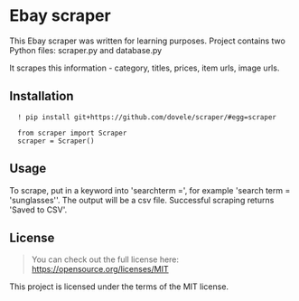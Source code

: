 # Ebay scraper

This Ebay scraper was written for learning purposes.
Project contains two Python files: scraper.py and database.py

It scrapes this information - category, titles, prices, item urls, image urls.

## Installation
```
  ! pip install git+https://github.com/dovele/scraper/#egg=scraper
  
  from scraper import Scraper
  scraper = Scraper()
```
## Usage

To scrape, put in a keyword into 'searchterm =', for example 'search term = 'sunglasses''. The output will be a csv file. 
Successful scraping returns 'Saved to CSV'.

## License
> You can check out the full license here: https://opensource.org/licenses/MIT

This project is licensed under the terms of the MIT license.
